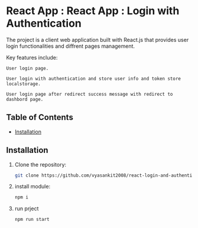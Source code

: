# React App : React App : Login with Authentication

The project is a client web application built with React.js that provides user login functionalities and diffrent pages management.

Key features include:

    User login page.
    
    User login with authentication and store user info and token store localstorage.

    User login page after redirect success message with redirect to dashbord page.
    
## Table of Contents

- [Installation](#installation)

## Installation

1. Clone the repository:

   ```bash
   git clone https://github.com/vyasankit2008/react-login-and-authentication.git

2. install module:
    ```bash
    npm i

3. run prject
    ```bash
    npm run start

